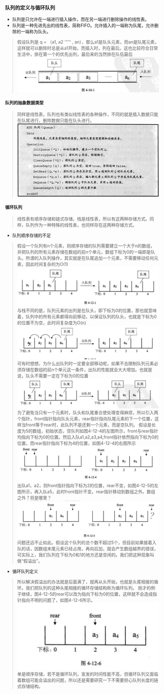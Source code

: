 ### 队列的定义与循环队列

- 队列是只允许在一端进行插入操作，而在另一端进行删除操作的线性表。
- 队列是一种先进先出的线性表，简称FIFO。允许插入的一端称为队尾，允许删除的一端称为队头。
> 假设队列是 q = （a1, a2 ''''' , an），那么a1是队头元素，而an是队尾元素，这样就可以删除时总是从a1开始，而插入时，列在最后。这也比较符合日常生活中，排在第一个的优先出列，最后来的当然排在队伍最后
![enter description here][1]

#### 队列的抽象数据类型

> 同样是线性表，队列也有类似线性表的各种操作，不同的就是插入数据只能在队尾进行，删除数据只能在队头进行。
![enter description here][2]

#### 循环队列

> 线性表有顺序存储和链式存储，栈是线性表，所以有这两种存储方式。同样，队列作为一种特殊的线性表，也同样存在这两种存储方式。

- 队列顺序存储的不足

> 假设一个队列有n个元素，则顺序存储的队列需要建立一个大于n的数组，并把队列的所有元素存储在数组的前n个单元，数组下标为0的一端即是队头。所谓的入队列操作，其实就是在队尾追加一个元素，不需要移动任何元素，因此时间复杂的为O(1)
![enter description here][3]
> 与栈不同的是，队列元素的出列是在队头，即下标为0的位置，那也就意味着，队列中的所有元素都得向前移动，以保证队列的队头，也就是下标为0的位置不为空，此时间复杂度为O(n)
![enter description here][4]
> 可有时想想，为什么出队列时一定要全部移动呢，如果不去限制队列元素必须存储在数组的前n个单元这一条件，出队的性能就会大大增加。也就是说，队头不需要一定在下标为0的位置
![enter description here][5]
> 为了避免当只有一个元素时，队头和队尾重合使处理变得麻烦，所以引入两个指针，front指针指向队头元素，rear指针指向队尾元素的下一个位置，这样当front等于rear时，此队列不是还剩一个元素，而是空队列。
> 假设是长度为5的数组，初始状态，空队列如图4-12-4的左图所示，front与rear指针均指向下标为0的位置。然后入队a1,a2,a3,a4,front指针依然指向下标为0的位置，而rear指针指向下标为4的位置，如图4-12-4的右图所示
![enter description here][6]
> 出队a1，a2，则front指针指向下标为2的位置，rear不变，如图4-12-5的左图所示，再入队a5，此时front指针不变。rear指针移动到数组之外。数组之外？将是哪里？
![enter description here][7]
> 问题还远不止如此。假设这个队列的总个数不超过5个，但目前如果接着入队的话，因数组末尾元素已经占用，再向后加，就会产生数组越界的错误，可实际上，我们队列在下标为0和1的地方还是空闲的。我们把这种现象叫做“假溢出”。

- 循环队列定义
> 所以解决假溢出的办法就是后面满了，就再从头开始，也就是头尾相接的循环。我们把队列的这种头尾相接的循环存储结构称为循环队列。
> 刚才的例子继续，图4-12-5的rear可以改为指向下标为0的位置，这样就不会造成指针指向不明的问题了，如图4-12-6所示。
![enter description here][8]
> 单是顺序存储，若不是循环队列，宣发的时间性能不高，但循环队列又面临着数组可能会溢出的问题，所以还是需要研究一下不需要担心队列长度的链式存储结构。

  [1]: ./images/1510642540673.jpg
  [2]: ./images/1510642649898.jpg
  [3]: ./images/1510642929257.jpg
  [4]: ./images/1510643058650.jpg
  [5]: ./images/1510643161577.jpg
  [6]: ./images/1510643500963.jpg
  [7]: ./images/1510643629421.jpg
  [8]: ./images/1510644064554.jpg